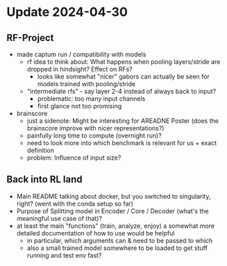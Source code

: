 # Update 2024-04-30

## RF-Project
- made captum run / compatibility with models
  - rf idea to think about: What happens when pooling layers/stride are dropped in hindsight? Effect on RFs?
    - looks like somewhat "nicer" gabors can actually be seen for models trained with pooling/stride
  - "intermediate rfs" - say layer 2-4 instead of always back to input?
    - problematic: too many input channels
    - first glance not too promising
- brainscore
  - just a sidenote: Might be interesting for AREADNE Poster (does the brainscore improve with nicer representations?)
  - painfully long time to compute (overnight run)?
  - need to look more into which benchmark is relevant for us + exact definition
  - problem: Influence of input size?

## Back into RL land
- Main README talking about docker, but you switched to singularity, right? (went with the conda setup so far)
- Purpose of Splitting model in Encoder / Core / Decoder (what's the meaningful use case of that)?
- at least the main "functions" (train, analyze, enjoy) a somewhat more detailed documentation of how to use would be helpful
  - in particular, which arguments can & need to be passed to which
  - also a small trained model somewhere to be loaded to get stuff running and test env fast?